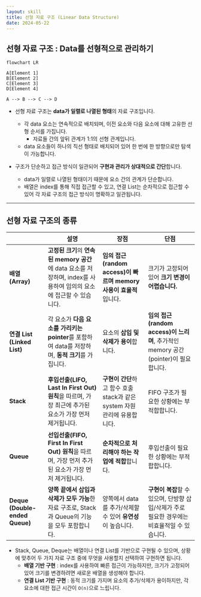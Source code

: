```yaml
---
layout: skill
title: 선형 자료 구조 (Linear Data Structure)
date: 2024-05-22
---
```





## 선형 자료 구조 : Data를 선형적으로 관리하기

```mermaid
flowchart LR

A[Element 1]
B[Element 2]
C[Element 3]
D[Element 4]

A --> B --> C --> D
```

- 선형 자료 구조는 **data가 일렬로 나열된 형태**의 자료 구조입니다.
    - 각 data 요소는 연속적으로 배치되며, 이전 요소와 다음 요소에 대해 고유한 선형 순서를 가집니다.
        - 자료들 간의 앞뒤 관계가 1:1의 선형 관계입니다.
    - data 요소들이 하나의 직선 형태로 배치되어 있어 한 번에 한 방향으로만 탐색이 가능합니다.

- 구조가 단순하고 접근 방식이 일관되어 **구현과 관리가 상대적으로 간단**합니다.
    - data가 일렬로 나열된 형태이기 때문에 요소 간의 관계가 단순합니다.
    - 배열은 index를 통해 직접 접근할 수 있고, 연결 List는 순차적으로 접근할 수 있어 각 자료 구조의 접근 방식이 명확하고 일관됩니다.




---




## 선형 자료 구조의 종류

|  | 설명 | 장점 | 단점 |
| --- | --- | --- | --- |
| **배열 (Array)** | **고정된 크기**의 **연속된 memory 공간**에 data 요소를 저장하며, index를 사용하여 임의의 요소에 접근할 수 있습니다. | **임의 접근(random access)이 빠르며 memory 사용이 효율적**입니다. | 크기가 고정되어 있어 **크기 변경이 어렵습니다.** |
| **연결 List (Linked List)** | 각 요소가 **다음 요소를 가리키는 pointer**를 포함하여 data를 저장하며, **동적 크기**를 가집니다. | 요소의 **삽입 및 삭제가 용이**합니다. | **임의 접근(random access)이 느리며**, 추가적인 memory 공간(pointer)이 필요합니다. |
| **Stack** | **후입선출(LIFO, Last In First Out) 원칙**을 따르며, 가장 최근에 추가된 요소가 가장 먼저 제거됩니다. | **구현이 간단**하고 함수 호출 stack과 같은 system 자원 관리에 유용합니다. | FIFO 구조가 필요한 상황에는 부적합합니다. |
| **Queue** | **선입선출(FIFO, First In First Out) 원칙**을 따르며, 가장 먼저 추가된 요소가 가장 먼저 제거됩니다. | **순차적으로 처리해야 하는 작업에 적합**합니다. | 후입선출이 필요한 상황에는 부적합합니다. |
| **Deque (Double-ended Queue)** | **양쪽 끝에서 삽입과 삭제가 모두 가능**한 자료 구조로, Stack과 Queue의 기능을 모두 포함합니다. | 양쪽에서 data를 추가/삭제할 수 있어 **유연성**이 높습니다. | **구현이 복잡**할 수 있으며, 단방향 삽입/삭제가 주로 필요한 경우에는 비효율적일 수 있습니다. |

- Stack, Queue, Deque는 배열이나 연결 List를 기반으로 구현될 수 있으며, 상황에 맞추어 두 가지 자료 구조 중에 무엇을 사용할지 선택하여 구현하면 됩니다.
    - **배열 기반 구현** : index를 사용하여 빠른 접근이 가능하지만, 크기가 고정되어 있어 크기를 변경하려면 새로운 배열을 생성해야 합니다.
    - **연결 List 기반 구현** : 동적 크기를 가지며 요소의 추가/삭제가 용이하지만, 각 요소에 대한 접근 시간이 `O(n)`으로 느립니다.

